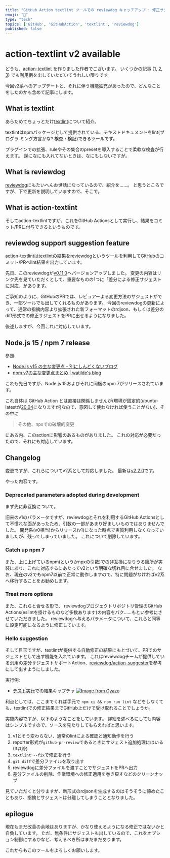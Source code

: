 ```yaml
---
title: "GitHub Action textlint ツールでの reviewdog キャッチアップ : 修正サジェスト"
emoji: "🐶"
type: "tech" 
topics: ['GitHub', 'GitHubAction', 'textlint', 'reviewdog']
published: false
---
```

# action-textlint v2 available

どうも、[action-textlint](https://github.com/tsuyoshicho/action-textlint) を作りました作者でございます。 いくつかの記事 ([1](https://zenn.dev/serima/articles/4dac7baf0b9377b0b58b), [2](https://zenn.dev/srz_zumix/articles/cb21af1a86fc01cb829d), [3](https://zenn.dev/srz_zumix/articles/9404b45e22cdf0f65ddd)) でも利用例を出していただいてうれしい限りです。

今回v2系へのアップデートと、それに伴う機能拡充があったので、どんなことをしたのかも含めて記事にします。

## What is textlint

あらためてちょっとだけ[textlint](https://github.com/textlint/textlint)について紹介。

textlintはnpmパッケージとして提供されている、テキストドキュメントをlint(プログラ
ミング方言かな? 検査・検証)できるツールです。

プラグインでの拡張、ruleやその集合のpresetを導入することで柔軟な検査が行えます。
逆になにも入れてないときは、なにもしないですが。

## What is reviewdog

[reviewdog](https://github.com/reviewdog/reviewdog)にもたいへんお世話になっているので、紹介を……。
と思うところですが、下で更新を説明していますので、そこで。

## What is action-textlint

そしてaction-textlintですが、これをGitHub Actionsとして実行し、結果をコミット/PRに付与できるというものです。

## reviewdog support suggestion feature

action-textlintはtextlintの結果をreviewdogというツールを利用してGitHubのコミット/PRへlint結果を出力しています。

先日、このreviewdogが[v0.11.0](https://github.com/reviewdog/reviewdog/releases/tag/v0.11.0)へバージョンアップしました。
変更の内容はリンク先を見ていただくとして、重要なものの1つに「差分による修正サジェストに対応」があります。

ご承知のように、GitHubのPRでは、レビュアーよる変更方法のサジェストができ、一部ツールでも出してくれるものがあります。
今回のreviewdogの更新によって、通常の指摘内容より拡張された新フォーマットのrdjson、もしくは差分のdiff形式での修正サジェストをPRに出せるようになりました。

後述しますが、今回これに対応しています。

## Node.js 15 / npm 7 release

参照:

- [Node\.js v15 の主な変更点 \- 別にしんどくないブログ](https://shisama.hatenablog.com/entry/2020/10/21/004612)
- [npm v7の主な変更点まとめ \| watilde's blog](https://blog.watilde.com/2020/10/14/npm-v7%E3%81%AE%E4%B8%BB%E3%81%AA%E5%A4%89%E6%9B%B4%E7%82%B9%E3%81%BE%E3%81%A8%E3%82%81/)

これも先日ですが、Node.js 15およびそれに同梱のnpm 7がリリースされています。

これ自体は GitHub Action とは直接は関係しませんが(環境が固定的(ubuntu-latestが[20.04](https://github.blog/changelog/2020-10-29-github-actions-ubuntu-latest-workflows-will-use-ubuntu-20-04/)になりますが)なので、意図して使わなければ使うことがない)、その中に

> その他、npxでの破壊的変更

にある内、このactionに影響のあるものがありました。
これの対応が必要だったので、それにも対応しています。

## Changelog

変更ですが、これらについてv2系として対応しました。
最新は[v2.2.0](https://github.com/tsuyoshicho/action-textlint/releases/tag/v2.2.0)です。

やった内容です。

### Deprecated parameters adopted during development

まず先に非互換について。

旧来のv1のパラメータですが、reviewdogとそれを利用するGitHub Actionsとして不慣れな面があったため、引数の一部があまり好ましいものではありませんでした。
開発系(v0相当)からリリース(v1)になった時点で実質利用しなくなっていましたが、残ってしまっていました。
これについて削除しています。

### Catch up npm 7

また、上に上げているnpm(というかnpxの引数)での非互換になりうる箇所が実装にあり、これに対応するにあたってv2という明確な切れ目に合せました。
なお、現在のv2でもnpm7以前で正常に動作しますので、特に問題がなければv2系へ移行することをお勧めします。

### Treat more options

また、これらと合せる形で、 reviewdogプロジェクトリポジトリ管理のGitHub Actions(eslintを掛けるものなど多数あります)の内容をパク……もとい参考にさせていただきました。
reviewdogへ与えるパラメータについて、これらと同等に設定可能になるように修正しています。

### Hello suggestion

そして目玉ですが、textlintが提供する自動修正の結果にもとづいて、PRでのサジェストとして出す機能を入れています。
これはreviewdogチームが提供している汎用の差分サジェストサポートAction、[reviewdog/action-suggester](https://github.com/reviewdog/action-suggester)を参考にして出すようにしました。

実行例:

- [テスト実行](https://github.com/tsuyoshicho/action-test-repo/pull/3)での結果キャプチャ
  [![Image from Gyazo](https://i.gyazo.com/77649ba3fb4087667bad2e0079404df6.png)](https://gyazo.com/77649ba3fb4087667bad2e0079404df6)

利点としては、ここまでくれば手元で `npm ci && npm run lint` などをしなくても、textlintでの修正結果までGitHub上だけで受け取れることでしょうか。

実施内容ですが、以下のようなことをしています。
詳細を述べるにしても内容はシンプルですので、ソースを見たりしてもらえればと思います。

1. v1とそう変わらない、通常のlintによる確認と通知動作を行う
2. reporter形式が`github-pr-review`であるときにサジェスト追加処理にはいる(3以降)
3. `textlint --fix`で修正を行う
4. `git diff`で差分ファイルを取り出す
5. reviewdogに差分ファイルを渡すことでサジェストをPRへ出力
6. 差分ファイルの削除、作業環境への修正適用を巻き戻すなどのクリーンナップ

見ていただくと分りますが、新形式のrdjsonを生成するのはそうそうに諦めたこともあり、指摘とサジェストは分離してしまうこととなりました。

## epilogue

現在もまだ改善の余地はありますが、かなり使えるようになる修正ではないかと自負しています。
ただ、無条件にサジェストも出しているので、これをオプション制御にするかなど、考えるべき所はまだまだあります。

これからもこのツールをよろしくお願いします。
